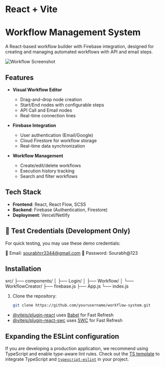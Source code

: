 # React + Vite

# Workflow Management System

A React-based workflow builder with Firebase integration, designed for creating and managing automated workflows with API and email steps.

![Workflow Screenshot](./screenshots/workflow-editor.png)

## Features

- **Visual Workflow Editor**
  - Drag-and-drop node creation
  - Start/End nodes with configurable steps
  - API Call and Email nodes
  - Real-time connection lines

- **Firebase Integration**
  - User authentication (Email/Google)
  - Cloud Firestore for workflow storage
  - Real-time data synchronization

- **Workflow Management**
  - Create/edit/delete workflows
  - Execution history tracking
  - Search and filter workflows

## Tech Stack

- **Frontend**: React, React Flow, SCSS
- **Backend**: Firebase (Authentication, Firestore)
- **Deployment**: Vercel/Netlify

## 🔐 Test Credentials (Development Only)

For quick testing, you may use these demo credentials:

📧 Email: sourabhrr3344@gmail.com
🔑 Password: Sourabh@123


## Installation



src/
├── components/
│   ├── Login/
│   ├── Workflow/
│   └── WorkflowCreator/
├── firebase.js
├── App.js
└── index.js


1. Clone the repository:
   ```bash
   git clone https://github.com/yourusername/workflow-system.git
- [@vitejs/plugin-react](https://github.com/vitejs/vite-plugin-react/blob/main/packages/plugin-react/README.md) uses [Babel](https://babeljs.io/) for Fast Refresh
- [@vitejs/plugin-react-swc](https://github.com/vitejs/vite-plugin-react-swc) uses [SWC](https://swc.rs/) for Fast Refresh

## Expanding the ESLint configuration

If you are developing a production application, we recommend using TypeScript and enable type-aware lint rules. Check out the [TS template](https://github.com/vitejs/vite/tree/main/packages/create-vite/template-react-ts) to integrate TypeScript and [`typescript-eslint`](https://typescript-eslint.io) in your project.

